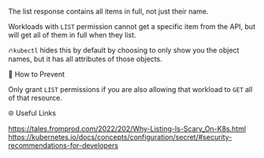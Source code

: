 
The list response contains all items in full, not just their name. 

Workloads with `LIST` permission cannot get a specific item from the API, but will get all of them in full when they list.

🔥`kubectl` hides this by default by choosing to only show you the object names, but it has all attributes of those objects.

🚧 How to Prevent

Only grant `LIST` permissions if you are also allowing that workload to `GET` all of that resource.

🌐 Useful Links

https://tales.fromprod.com/2022/202/Why-Listing-Is-Scary_On-K8s.html
https://kubernetes.io/docs/concepts/configuration/secret/#security-recommendations-for-developers
